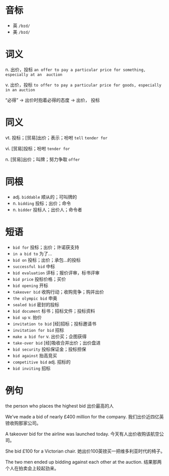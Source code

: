 # 音标

- 英 `/bɪd/`
- 美 `/bɪd/`

# 词义

n. 出价，投标
`an offer to pay a particular price for something, especially at an  auction`

v. 出价，投标
`to offer to pay a particular price for goods, especially in an auction`



“必得” → 出价时抱着必得的态度 → 出价， 投标

# 同义

vt. 投标；[贸易]出价；表示；吩咐
`tell` `tender for`

vi. [贸易]投标；吩咐
`tender for`

n. [贸易]出价；叫牌；努力争取
`offer`

# 同根

- adj. `biddable` 顺从的；可叫牌的
- n. `bidding` 投标；出价；命令
- n. `bidder` 投标人；出价人；命令者

# 短语

- `bid for` 投标；出价；许诺获支持
- `in a bid to` 为了…
- `bid on` 投标；出价；承包…的投标
- `successful bid` 中标
- `bid evaluation` 评标；报价评审，标书评审
- `bid price` 投标价格；买价
- `bid opening` 开标
- `takeover bid` 收购行动；收购竞争；购并出价
- `the olympic bid` 申奥
- `sealed bid` 密封的投标
- `bid document` 标书；招标文件；投标资料
- `bid up` v. 抬价
- `invitation to bid` [经]招标；投标邀请书
- `invitation for bid` 招标
- `make a bid for` v. 出价买；企图获得
- `take-over bid` [经]吸收合并出价；出价盘进
- `bid security` 投标保证金；投标担保
- `bid against` 抬高竞买
- `competitive bid` adj. 招标的
- `bid inviting` 招标

# 例句

the person who places the highest bid
出价最高的人

We’ve made a bid of nearly £400 million for the company.
我们出价近四亿英镑收购那家公司。

A takeover bid for the airline was launched today.
今天有人出价收购该航空公司。

She bid £100 for a Victorian chair.
她出价100英镑买一把维多利亚时代的椅子。

The two men ended up bidding against each other at the auction.
结果那两个人在拍卖会上较起劲来。


